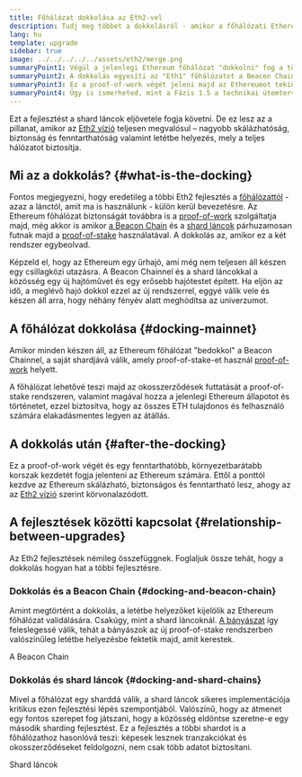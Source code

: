 ```yaml
---
title: Főhálózat dokkolása az Eth2-vel
description: Tudj meg többet a dokkolásról - amikor a főhálózati Ethereum csatlakozik a Beacon Chain által koordinált proof-of-stake rendszerhez.
lang: hu
template: upgrade
sidebar: true
image: ../../../../../assets/eth2/merge.png
summaryPoint1: Végül a jelenlegi Ethereum főhálózat "dokkolni" fog a többi Eth2 fejlesztéssel együtt.
summaryPoint2: A dokkolás egyesíti az "Eth1" főhálózatot a Beacon Chainnel és a sharding rendszerrel.
summaryPoint3: Ez a proof-of-work végét jeleni majd az Ethereumot tekintve, és a teljes átmenetet a proof-of-stake-be.
summaryPoint4: Úgy is ismerheted, mint a Fázis 1.5 a technikai ütemtervek szerint.
---
```


<UpgradeStatus date="~Q1/Q2 2022">
    Ezt a fejlesztést a shard láncok eljövetele fogja követni. De ez lesz az a pillanat, amikor az <a href="/eth2/vision/">Eth2 vízió</a> teljesen megvalósul – nagyobb skálázhatóság, biztonság és fenntarthatóság valamint letétbe helyezés, mely a teljes hálózatot biztosítja.
</UpgradeStatus>

## Mi az a dokkolás? {#what-is-the-docking}

Fontos megjegyezni, hogy eredetileg a többi Eth2 fejlesztés a [főhálózattól](/glossary/#mainnet) - azaz a lánctól, amit ma is használunk - külön kerül bevezetésre. Az Ethereum főhálózat biztonságát továbbra is a [proof-of-work](/developers/docs/consensus-mechanisms/pow/) szolgáltatja majd, még akkor is amikor [a Beacon Chain](/eth2/beacon-chain/) és a [shard láncok](/eth2/shard-chains/) párhuzamosan futnak majd a [proof-of-stake](/developers/docs/consensus-mechanisms/pos/) használatával. A dokkolás az, amikor ez a két rendszer egybeolvad.

Képzeld el, hogy az Ethereum egy űrhajó, ami még nem teljesen áll készen egy csillagközi utazásra. A Beacon Chainnel és a shard láncokkal a közösség egy új hajtóművet és egy erősebb hajótestet épített. Ha eljön az idő, a meglévő hajó dokkol ezzel az új rendszerrel, eggyé válik vele és készen áll arra, hogy néhány fényév alatt meghódítsa az univerzumot.

## A főhálózat dokkolása {#docking-mainnet}

Amikor minden készen áll, az Ethereum főhálózat "bedokkol" a Beacon Chainnel, a saját shardjává válik, amely proof-of-stake-et használ [proof-of-work](/developers/docs/consensus-mechanisms/pow/) helyett.

A főhálózat lehetővé teszi majd az okosszerződések futtatását a proof-of-stake rendszeren, valamint magával hozza a jelenlegi Ethereum állapotot és történetet, ezzel biztosítva, hogy az összes ETH tulajdonos és felhasználó számára elakadásmentes legyen az átállás.

## A dokkolás után {#after-the-docking}

Ez a proof-of-work végét és egy fenntarthatóbb, környezetbarátabb korszak kezdetét fogja jelenteni az Ethereum számára. Ettől a ponttól kezdve az Ethereum skálázható, biztonságos és fenntartható lesz, ahogy az az [Eth2 vízió](/eth2/vision/) szerint körvonalazódott.

## A fejlesztések közötti kapcsolat {#relationship-between-upgrades}

Az Eth2 fejlesztések némileg összefüggnek. Foglaljuk össze tehát, hogy a dokkolás hogyan hat a többi fejlesztésre.

### Dokkolás és a Beacon Chain {#docking-and-beacon-chain}

Amint megtörtént a dokkolás, a letétbe helyezőket kijelölik az Ethereum főhálózat validálására. Csakúgy, mint a shard láncoknál. [A bányászat](/developers/docs/consensus-mechanisms/pow/mining/) így feleslegessé válik, tehát a bányászok az új proof-of-stake rendszerben valószínűleg letétbe helyezésbe fektetik majd, amit kerestek.

<ButtonLink to="/eth2/beacon-chain/">A Beacon Chain</ButtonLink>

### Dokkolás és shard láncok {#docking-and-shard-chains}

Mivel a főhálózat egy sharddá válik, a shard láncok sikeres implementációja kritikus ezen fejlesztési lépés szempontjából. Valószínű, hogy az átmenet egy fontos szerepet fog játszani, hogy a közösség eldöntse szeretne-e egy második sharding fejlesztést. Ez a fejlesztés a többi shardot is a főhálózathoz hasonlóvá teszi: képesek lesznek tranzakciókat és okosszerződéseket feldolgozni, nem csak több adatot biztosítani.

<ButtonLink to="/eth2/shard-chains/">Shard láncok</ButtonLink>
